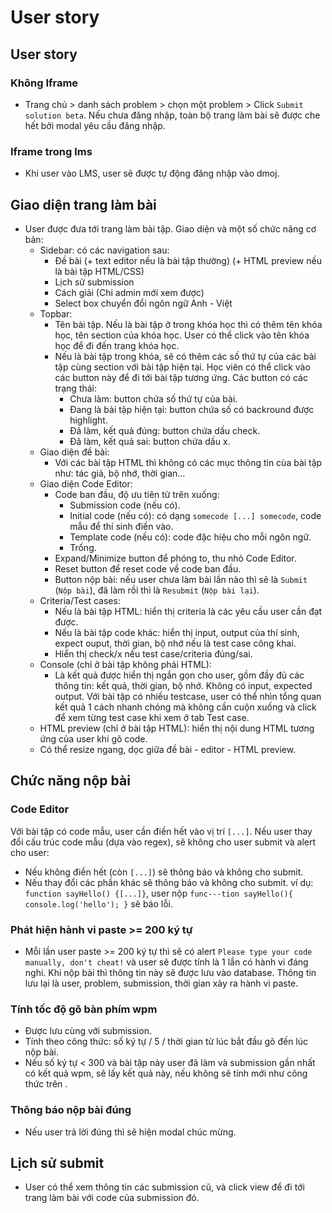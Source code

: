 # User story

## User story

### Không Iframe

- Trang chủ > danh sách problem > chọn một problem > Click `Submit solution beta`. Nếu chưa đăng nhập, toàn bộ trang làm bài sẽ được che hết bởi modal yêu cầu đăng nhập.

### Iframe trong lms

- Khi user vào LMS, user sẽ được tự động đăng nhập vào dmoj.

## Giao diện trang làm bài

- User được đưa tới trang làm bài tập. Giao diện và một số chức năng cơ bản:
  - Sidebar: có các navigation sau:
    - Đề bài (+ text editor nếu là bài tập thường) (+ HTML preview nếu là bài tập HTML/CSS)
    - Lịch sử submission
    - Cách giải (Chỉ admin mới xem được)
    - Select box chuyển đổi ngôn ngữ Anh - Việt
  - Topbar:
    - Tên bài tập. Nếu là bài tập ở trong khóa học thì có thêm tên khóa học, tên section của khóa học. User có thể click vào tên khóa học để đi đến trang khóa học.
    - Nếu là bài tập trong khóa, sẽ có thêm các số thứ tự của các bài tập cùng section với bài tập hiện tại. Học viên có thể click vào các button này để đi tới bài tập tương ứng. Các button có các trạng thái:
      - Chưa làm: button chứa số thứ tự của bài.
      - Đang là bài tập hiện tại: button chứa số có backround được highlight.
      - Đã làm, kết quả đúng: button chứa dấu check.
      - Đã làm, kết quả sai: button chứa dấu x.
  - Giao diện đề bài:
    - Với các bài tập HTML thì không có các mục thông tin cùa bài tập như: tác giả, bộ nhớ, thời gian...
  - Giao diện Code Editor:
    - Code ban đầu, độ ưu tiên từ trên xuống:
      - Submission code (nếu có).
      - Initial code (nếu có): có dạng `somecode [...] somecode`, code mẫu để thí sinh điền vào.
      - Template code (nếu có): code đặc hiệu cho mỗi ngôn ngữ.
      - Trống.
    - Expand/Minimize button để phóng to, thu nhỏ Code Editor.
    - Reset button để reset code về code ban đầu.
    - Button nộp bài: nếu user chưa làm bài lần nào thì sẽ là `Submit` (`Nộp bài`), đã làm rồi thì là `Resubmit` (`Nộp bài lại`).
  - Criteria/Test cases:
    - Nếu là bài tập HTML: hiển thị criteria là các yêu cầu user cần đạt được.
    - Nếu là bài tập code khác: hiển thị input, output của thí sinh, expect ouput, thời gian, bộ nhớ nếu là test case công khai.
    - Hiển thị check/x nếu test case/criteria đúng/sai.
  - Console (chỉ ở bài tập không phải HTML):
    - Là kết quả được hiển thị ngắn gọn cho user, gồm đầy đủ các thông tin: kết quả, thời gian, bộ nhớ. Không có input, expected output. Với bài tập có nhiều testcase, user có thể nhìn tổng quan kết quả 1 cách nhanh chóng mà không cần cuộn xuống và click để xem từng test case khi xem ở tab Test case.
  - HTML preview (chỉ ở bài tập HTML): hiển thị nội dung HTML tương ứng của user khi gõ code.
  - Có thể resize ngang, dọc giữa đề bài - editor - HTML preview.

## Chức năng nộp bài

### Code Editor

Với bài tập có code mẫu, user cần điền hết vào vị trí `[...]`. Nếu user thay đổi cấu trúc code mẫu (dựa vào regex), sẽ không cho user submit và alert cho user:

- Nếu không điền hết (còn `[...]`) sẽ thông báo và không cho submit.
- Nếu thay đổi các phần khác sẽ thông báo và không cho submit. ví dụ: `function sayHello() {[...]}`, user nộp `func---tion sayHello(){ console.log('hello'); }` sẽ báo lỗi.

### Phát hiện hành vi paste >= 200 ký tự

- Mỗi lần user paste >= 200 ký tự thì sẽ có alert `Please type your code manually, don't cheat!` và user sẽ được tính là 1 lần có hành vi đáng nghi. Khi nộp bài thì thông tin này sẽ được lưu vào database. Thông tin lưu lại là user, problem, submission, thời gian xảy ra hành vi paste.

### Tính tốc độ gõ bàn phím wpm

- Được lưu cùng với submission.
- Tính theo công thức: số ký tự / 5 / thời gian từ lúc bắt đầu gõ đến lúc nộp bài.
- Nếu số ký tự < 300 và bài tập này user đã làm và submission gần nhất có kết quả wpm, sẽ lấy kết quả này, nếu không sẽ tính mới như công thức trên .

### Thông báo nộp bài đúng

- Nếu user trả lời đúng thì sẽ hiện modal chúc mừng.

## Lịch sử submit

- User có thể xem thông tin các submission cũ, và click view để đi tới trang làm bài với code của submission đó.
